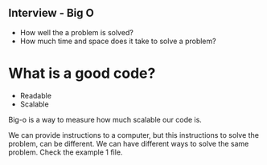 ## Interview - Big O

- How well the a problem is solved?
- How much time and space does it take to solve a problem?


# What is a good code?
  - Readable
  - Scalable

Big-o is a way to measure how much scalable our code is.

We can provide instructions to a computer, but this instructions to solve the problem, can be different. We can have different ways to solve the same problem. Check the example 1 file.
